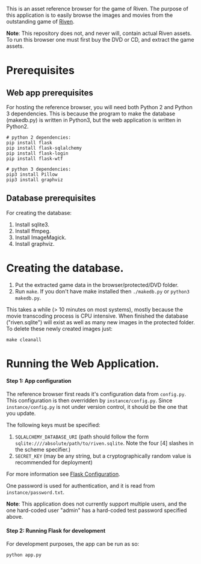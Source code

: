 This is an asset reference browser for the game of Riven. The purpose
of this application is to easily browse the images and movies from the
outstanding game of [Riven](http://cyan.com/games/riven/).

**Note**: This repository does not, and never will, contain actual Riven
assets. To run this browser one must first buy the DVD or CD, and
extract the game assets.

# Prerequisites

## Web app prerequisites

For hosting the reference browser, you will need both Python 2 and Python 3 dependencies. This is because the program to make the database (makedb.py) is written in Python3, but the web application is written in Python2.

    # python 2 dependencies:
    pip install flask
    pip install flask-sqlalchemy
    pip install flask-login
    pip install flask-wtf
    
    # python 3 dependencies:
    pip3 install Pillow
    pip3 install graphviz

## Database prerequisites

For creating the database:

1. Install sqlite3.
1. Install ffmpeg.
1. Install ImageMagick.
1. Install graphviz.

# Creating the database.

1. Put the extracted game data in the browser/protected/DVD folder.
2. Run `make`. If you don't have make installed then `./makedb.py`
   or `python3 makedb.py`.

This takes a while (> 10 minutes on most systems), mostly because
the movie transcoding process is CPU intensive. When finished the
database ("riven.sqlite") will exist as well as many new images
in the protected folder. To delete these newly created images just:

    make cleanall

# Running the Web Application.

#### Step 1: App configuration

The reference browser first reads it's configuration data from `config.py`. This
configuration is then overridden by `instance/config.py`. Since `instance/config.py`
is not under version control, it should be the one that you update.

The following keys must be specified:

1. `SQLALCHEMY_DATABASE_URI` (path should follow the form `sqlite:////absolute/path/to/riven.sqlite`. Note the four [4] slashes in the scheme specifier.)
2. `SECRET_KEY` (may be any string, but a cryptographically random value is recommended for deployment)

For more information see [Flask Configuration](http://flask.pocoo.org/docs/0.12/config/).

One password is used for authentication, and it is read from `instance/password.txt`.

**Note**: This application does not currently support multiple users, and
the one hard-coded user "admin" has a hard-coded test password specified above.

#### Step 2: Running Flask for development

For development purposes, the app can be run as so:

    python app.py
